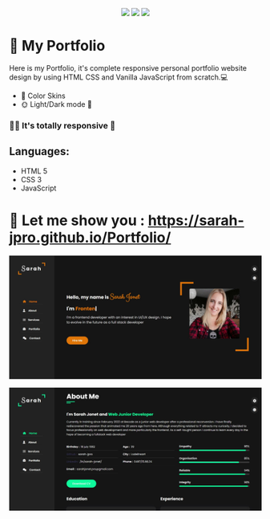 <p align="center">
  <img src="https://img.shields.io/badge/HTML5-E34F26?style=for-the-badge&logo=html5&logoColor=white">
  <img src="https://img.shields.io/badge/CSS3-1572B6?style=for-the-badge&logo=css3&logoColor=white">
  <img src="https://img.shields.io/badge/JavaScript-F7DF1E?style=for-the-badge&logo=javascript&logoColor=black">
</p>

# 🔖 My Portfolio

Here is my Portfolio, it's complete responsive personal portfolio website design by using HTML CSS and Vanilla JavaScript from scratch.:computer:


- 🎨 Color Skins
- 🌞 Light/Dark mode 🌝
 
### 👩‍🎓 It's totally responsive :iphone:


   Languages:
   ----------
  - HTML 5
  - CSS 3
  - JavaScript



# :eyes: Let me show you : https://sarah-jpro.github.io/Portfolio/


   <p align="center">
 <img src="img\vue1.jpg" width="600">

 <p align="center">
 <img src="img\vue2.jpg" width="600">